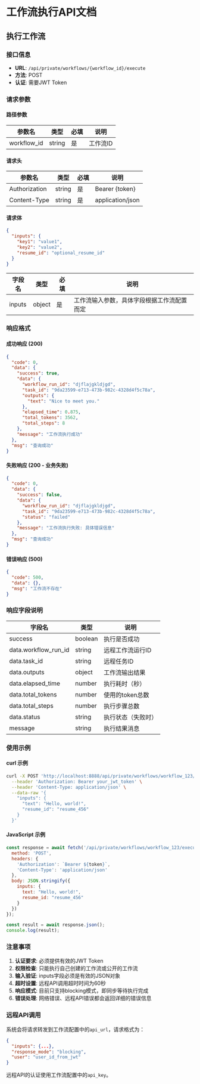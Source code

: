 # 工作流执行API文档

## 执行工作流

### 接口信息
- **URL**: `/api/private/workflows/{workflow_id}/execute`
- **方法**: POST
- **认证**: 需要JWT Token

### 请求参数

#### 路径参数
| 参数名 | 类型 | 必填 | 说明 |
|--------|------|------|------|
| workflow_id | string | 是 | 工作流ID |

#### 请求头
| 参数名 | 类型 | 必填 | 说明 |
|--------|------|------|------|
| Authorization | string | 是 | Bearer {token} |
| Content-Type | string | 是 | application/json |

#### 请求体
```json
{
  "inputs": {
    "key1": "value1",
    "key2": "value2",
    "resume_id": "optional_resume_id"
  }
}
```

| 字段名 | 类型 | 必填 | 说明 |
|--------|------|------|------|
| inputs | object | 是 | 工作流输入参数，具体字段根据工作流配置而定 |

### 响应格式

#### 成功响应 (200)
```json
{
  "code": 0,
  "data": {
    "success": true,
    "data": {
      "workflow_run_id": "djflajgkldjgd",
      "task_id": "9da23599-e713-473b-982c-4328d4f5c78a",
      "outputs": {
        "text": "Nice to meet you."
      },
      "elapsed_time": 0.875,
      "total_tokens": 3562,
      "total_steps": 8
    },
    "message": "工作流执行成功"
  },
  "msg": "查询成功"
}
```

#### 失败响应 (200 - 业务失败)
```json
{
  "code": 0,
  "data": {
    "success": false,
    "data": {
      "workflow_run_id": "djflajgkldjgd",
      "task_id": "9da23599-e713-473b-982c-4328d4f5c78a",
      "status": "failed"
    },
    "message": "工作流执行失败: 具体错误信息"
  },
  "msg": "查询成功"
}
```

#### 错误响应 (500)
```json
{
  "code": 500,
  "data": {},
  "msg": "工作流不存在"
}
```

### 响应字段说明

| 字段名 | 类型 | 说明 |
|--------|------|------|
| success | boolean | 执行是否成功 |
| data.workflow_run_id | string | 远程工作流运行ID |
| data.task_id | string | 远程任务ID |
| data.outputs | object | 工作流输出结果 |
| data.elapsed_time | number | 执行耗时（秒） |
| data.total_tokens | number | 使用的token总数 |
| data.total_steps | number | 执行步骤总数 |
| data.status | string | 执行状态（失败时） |
| message | string | 执行结果消息 |

### 使用示例

#### curl 示例
```bash
curl -X POST 'http://localhost:8888/api/private/workflows/workflow_123/execute' \
  --header 'Authorization: Bearer your_jwt_token' \
  --header 'Content-Type: application/json' \
  --data-raw '{
    "inputs": {
      "text": "Hello, world!",
      "resume_id": "resume_456"
    }
  }'
```

#### JavaScript 示例
```javascript
const response = await fetch('/api/private/workflows/workflow_123/execute', {
  method: 'POST',
  headers: {
    'Authorization': `Bearer ${token}`,
    'Content-Type': 'application/json'
  },
  body: JSON.stringify({
    inputs: {
      text: "Hello, world!",
      resume_id: "resume_456"
    }
  })
});

const result = await response.json();
console.log(result);
```

### 注意事项

1. **认证要求**: 必须提供有效的JWT Token
2. **权限检查**: 只能执行自己创建的工作流或公开的工作流
3. **输入验证**: inputs字段必须是有效的JSON对象
4. **超时设置**: 远程API调用超时时间为60秒
5. **响应模式**: 目前只支持blocking模式，即同步等待执行完成
6. **错误处理**: 网络错误、远程API错误都会返回详细的错误信息

### 远程API调用

系统会将请求转发到工作流配置中的`api_url`，请求格式为：
```json
{
  "inputs": {...},
  "response_mode": "blocking",
  "user": "user_id_from_jwt"
}
```

远程API的认证使用工作流配置中的`api_key`。
